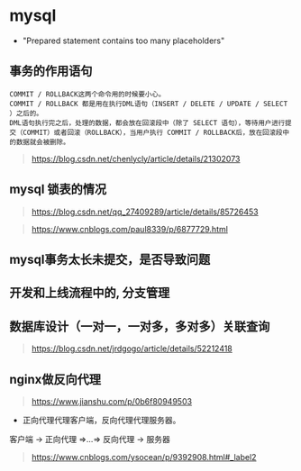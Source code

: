 

# mysql

* "Prepared statement contains too many placeholders"

## 事务的作用语句

```
COMMIT / ROLLBACK这两个命令用的时候要小心。
COMMIT / ROLLBACK 都是用在执行DML语句（INSERT / DELETE / UPDATE / SELECT ）之后的。
DML语句执行完之后，处理的数据，都会放在回滚段中（除了 SELECT 语句），等待用户进行提交（COMMIT）或者回滚（ROLLBACK），当用户执行 COMMIT / ROLLBACK后，放在回滚段中的数据就会被删除。
```
> https://blog.csdn.net/chenlycly/article/details/21302073

## mysql 锁表的情况

> https://blog.csdn.net/qq_27409289/article/details/85726453

> https://www.cnblogs.com/paul8339/p/6877729.html

## mysql事务太长未提交，是否导致问题

## 开发和上线流程中的, 分支管理

## 数据库设计（一对一，一对多，多对多）关联查询

> https://blog.csdn.net/jrdgogo/article/details/52212418


## nginx做反向代理

> https://www.jianshu.com/p/0b6f80949503

* 正向代理代理客户端，反向代理代理服务器。

客户端 -> 正向代理 =>...=> 反向代理 -> 服务器

> https://www.cnblogs.com/ysocean/p/9392908.html#_label2
